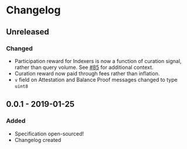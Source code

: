 # Changelog
## Unreleased
### Changed
- Participation reward for Indexers is now a function of curation signal, rather than query volume. See [#85](https://github.com/graphprotocol/research/issues/85) for additional context.
- Curation reward now paid through fees rather than inflation.
- `v` field on Attestation and Balance Proof messages changed to type `uint8`

## 0.0.1 - 2019-01-25

### Added
 - Specification open-sourced!
 - Changelog created
